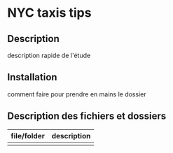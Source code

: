 # NYC taxis tips

## Description

description rapide de l'étude

## Installation

comment faire pour prendre en mains le dossier

## Description des fichiers et dossiers

| file/folder | description |
|-----------|-----------|
|  |  |

